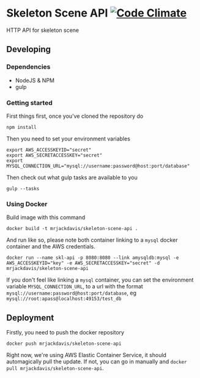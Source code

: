 # Skeleton Scene API [![Code Climate](https://codeclimate.com/github/mrjackdavis/skeleton-scene-api/badges/gpa.svg)](https://codeclimate.com/github/mrjackdavis/skeleton-scene-api)

HTTP API for skeleton scene

## Developing

### Dependencies

 - NodeJS & NPM
 - gulp

### Getting started

First things first, once you've cloned the repository do

    npm install

Then you need to set your environment variables

    export AWS_ACCESSKEYID="secret"
    export AWS_SECRETACCESSKEY="secret"
    export MYSQL_CONNECTION_URL="mysql://username:password@host:port/database"

Then check out what gulp tasks are available to you

    gulp --tasks

### Using Docker

Build image with this command

    docker build -t mrjackdavis/skeleton-scene-api .

And run like so, please note both container linking to a `mysql` docker container and the AWS credentials.

    docker run --name skl-api -p 8080:8080 --link amysqldb:mysql -e AWS_ACCESSKEYID="key" -e AWS_SECRETACCESSKEY="secret" -d mrjackdavis/skeleton-scene-api

If you don't feel like linking a `mysql` container, you can set the environment variable `MYSQL_CONNECTION_URL`, to a url with the format `mysql://username:password@host:port/database`, eg `mysql://root:apass@localhost:49153/test_db`

## Deployment

Firstly, you need to push the docker repository

    docker push mrjackdavis/skeleton-scene-api

Right now, we're using AWS Elastic Container Service, it should automagically pull the update. If not, you can go in manually and `docker pull mrjackdavis/skeleton-scene-api`.